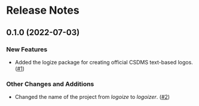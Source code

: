 # Release Notes

<!-- towncrier-draft-entries:: Not yet released -->

<!-- towncrier release notes start -->

## 0.1.0 (2022-07-03)

### New Features

- Added the logize package for creating official CSDMS text-based logos. ([#1](https://github.com/mcflugen/logoizer/issues/1))

### Other Changes and Additions

- Changed the name of the project from *logoize* to *logoizer*. ([#2](https://github.com/mcflugen/logoizer/issues/2))
